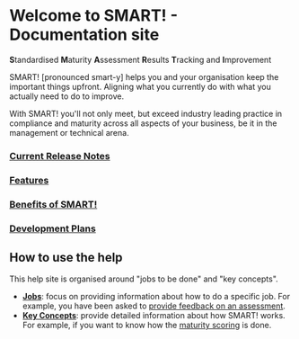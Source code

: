 # Welcome to SMART! - Documentation site

**S**tandardised **M**aturity **A**ssessment **R**esults **T**racking and **I**mprovement

SMART! [pronounced smart-y] helps you and your organisation keep the important things upfront. Aligning what you currently do with what you actually need to do to improve. 

With SMART! you'll not only meet, but exceed industry leading practice in compliance and maturity across all aspects of your business, be it in the management or technical arena.

### [Current Release Notes](/releasenotes/ReleaseNotes_06.md)

### [Features](/features.md)
### [Benefits of SMART!](/benefits.md)
### [Development Plans](/development-plans.md)

## How to use the help
This help site is organised around "jobs to be done" and "key concepts". 
- [**Jobs**](/jobs/index.md): focus on providing information about how to do a specific job. For example, you have been asked to [provide feedback on an assessment](/jobs/providing-feedback.md).
- [**Key Concepts**](/concepts/index.md): provide detailed information about how SMART! works. For example, if you want to know how the [maturity scoring](/concepts/maturity-scoring.md) is done.
